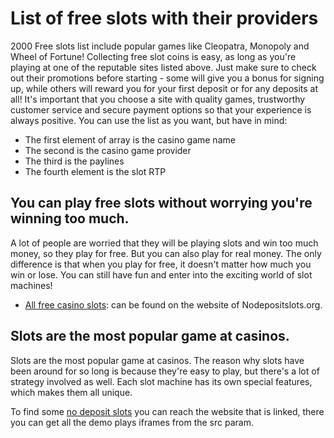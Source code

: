 # List of free slots with their providers

2000 Free slots list include popular games like Cleopatra, Monopoly and Wheel of Fortune! Collecting free slot coins is easy, as long as you're playing at one of the reputable sites listed above. Just make sure to check out their promotions before starting - some will give you a bonus for signing up, while others will reward you for your first deposit or for any deposits at all! It's important that you choose a site with quality games, trustworthy customer service and secure payment options so that your experience is always positive.
You can use the list as you want, but have in mind:
* The first element of array is the casino game name
* The second is the casino game provider
* The third is the paylines
* The fourth element is the slot RTP

## You can play free slots without worrying you're winning too much.
A lot of people are worried that they will be playing slots and win too much money, so they play for free. But you can also play for real money. The only difference is that when you play for free, it doesn't matter how much you win or lose. You can still have fun and enter into the exciting world of slot machines!
* [All free casino slots](https://nodepositslots.org/online-slots/): can be found on the website of Nodepositslots.org.

## Slots are the most popular game at casinos.
Slots are the most popular game at casinos. The reason why slots have been around for so long is because they're easy to play, but there's a lot of strategy involved as well. Each slot machine has its own special features, which makes them all unique.

To find some  [no deposit slots](https://nodepositslots.org/) you can reach the website that is linked, there you can get all the demo plays iframes from the src param.
